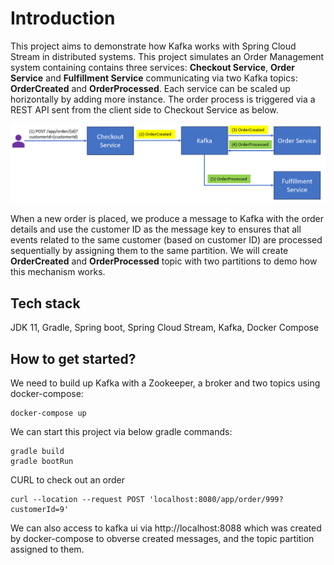 # Introduction

This project aims to demonstrate how Kafka works with Spring Cloud Stream in distributed systems. 
This project simulates an Order Management system containing contains three services: **Checkout Service**, **Order Service** and **Fulfillment Service** communicating 
via two Kafka topics: **OrderCreated** and **OrderProcessed**. Each service can be scaled up horizontally by adding more instance. 
The order process is triggered via a REST API sent from the client side to Checkout Service as below.

![img.png](img.png)

When a new order is placed, we produce a message to Kafka with the order details and use the 
customer ID as the message key to ensures that all events related to the same customer (based on customer ID) 
are processed sequentially by assigning them to the same partition. We will create  **OrderCreated** and **OrderProcessed**
topic with two partitions to demo how this mechanism works.



## Tech stack

JDK 11, Gradle, Spring boot, Spring Cloud Stream, Kafka, Docker Compose

## How to get started?
We need to build up Kafka with a Zookeeper, a broker and two topics using docker-compose:
```shell
docker-compose up
```

We can start this project via below gradle commands:
```shell
gradle build
gradle bootRun
```
CURL to check out an order
```shell
curl --location --request POST 'localhost:8080/app/order/999?customerId=9'
```
We can also access to kafka ui via http://localhost:8088 which was created by docker-compose to obverse 
created messages, and the topic partition assigned to them.